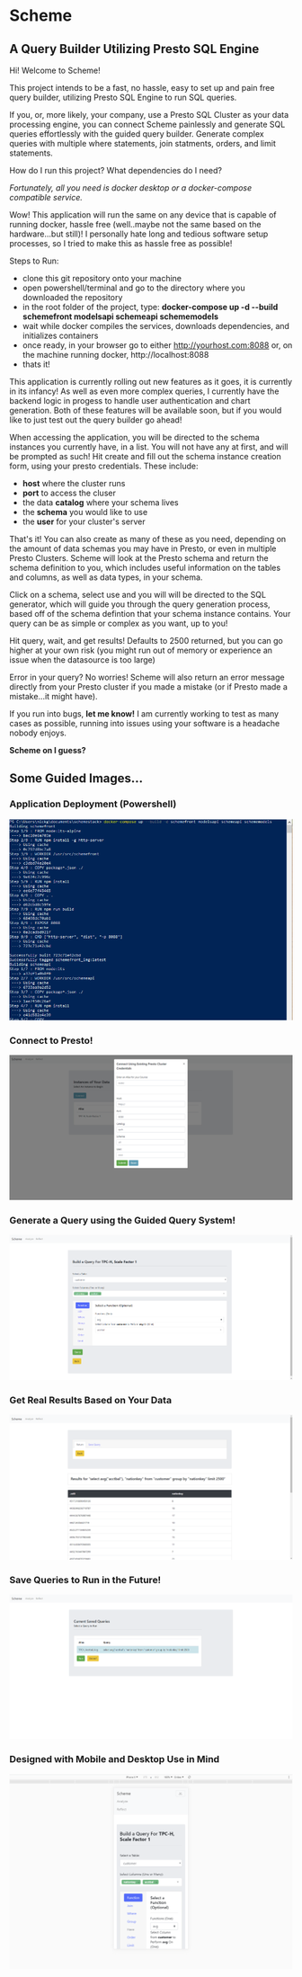 # Scheme
## A Query Builder Utilizing Presto SQL Engine

Hi! Welcome to Scheme!

This project intends to be a fast, no hassle, easy to set up and pain free query builder, utilizing Presto SQL Engine to run SQL queries.

If you, or, more likely, your company, use a Presto SQL Cluster as your data processing engine, you can connect Scheme painlessly and generate SQL queries effortlessly with the guided query builder. Generate complex queries with multiple where statements, join statments, orders, and limit statements.

How do I run this project? What dependencies do I need?

*Fortunately, all you need is docker desktop or a docker-compose compatible service.*

Wow! This application will run the same on any device that is capable of running docker, hassle free (well..maybe not the same based on the hardware...but still)! I personally hate long and tedious software setup processes, so I tried to make this as hassle free as possible!

Steps to Run:
  - clone this git repository onto your machine
  - open powershell/terminal and go to the directory where you downloaded the repository
  - in the root folder of the project, type: **docker-compose up -d --build schemefront modelsapi schemeapi schememodels**
  - wait while docker compiles the services, downloads dependencies, and initializes containers
  - once ready, in your browser go to either http://yourhost.com:8088 or, on the machine running docker, http://localhost:8088
  - thats it!

This application is currently rolling out new features as it goes, it is currently in its infancy! As well as even more complex queries, I currently have the backend logic in progess to handle user authentication and chart generation. Both of these features will be
available soon, but if you would like to just test out the query builder go ahead!

When accessing the application, you will be directed to the schema instances you currently have, in a list. You will not have any at first, and will be prompted as such! Hit create and fill out the schema instance creation form, using your presto credentials. These include:
  - **host** where the cluster runs
  - **port** to access the cluser
  - the data **catalog** where your schema lives
  - the **schema** you would like to use
  - the **user** for your cluster's server

That's it! You can also create as many of these as you need, depending on the amount of data schemas you may have in Presto, or even in multiple Presto Clusters. Scheme will look at the Presto schema and return the schema definition to you, which includes useful information on the tables and columns, as well as data types, in your schema.

Click on a schema, select use and you will will be directed to the SQL generator, which will guide you through the query generation process, based off of the schema defintion that your schema instance contains. Your query can be as simple or complex as you want, up to you!

Hit query, wait, and get results! Defaults to 2500 returned, but you can go higher at your own risk (you might run out of memory or experience an issue when the datasource is too large)

Error in your query? No worries! Scheme will also return an error message directly from your Presto cluster if you made a mistake (or if Presto made a mistake...it might have).

If you run into bugs, **let me know!** I am currently working to test as many cases as possible, running into issues using your software is a headache nobody enjoys.

**Scheme on I guess?**

## Some Guided Images...

### Application Deployment (Powershell)
![alt text](img_directions/Shell.png)

### Connect to Presto!
![alt text](img_directions/Connect.png)

### Generate a Query using the Guided Query System!
![alt text](img_directions/Query.png)

### Get Real Results Based on Your Data
![alt text](img_directions/Results.png)

### Save Queries to Run in the Future!
![alt text](img_directions/Save.png)

### Designed with Mobile and Desktop Use in Mind
![alt text](img_directions/Mobile.png)